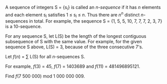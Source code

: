 <p>A sequence of integers S = {s<sub><var>i</var></sub>} is called an <var>n-sequence</var> if it has <var>n</var> elements and each element s<sub><var>i</var></sub> satisfies 1 ≤ s<sub><var>i</var></sub> ≤ <var>n</var>. Thus there are <var>n</var><sup><var>n</var></sup> distinct <var>n</var>-sequences in total.
For example, the sequence S = {1, 5, 5, 10, 7, 7, 7, 2, 3, 7} is a 10-sequence.</p>

<p>For any sequence S, let L(S) be the length of the longest contiguous subsequence of S with the same value.
For example, for the given sequence S above, L(S) = 3, because of the three consecutive 7's.</p>

<p>Let <var>f</var>(<var>n</var>) = ∑ L(S) for all <var>n</var>-sequences S.</p>

<p>For example, <var>f</var>(3) = 45, <var>f</var>(7) = 1403689 and <var>f</var>(11) = 481496895121.</p>

<p>Find <var>f</var>(7 500 000) mod 1 000 000 009.</p>


